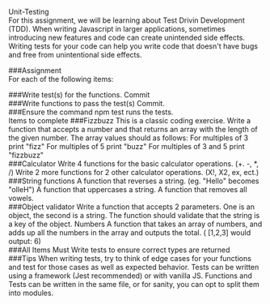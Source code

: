 Unit-Testing</br>
For this assignment, we will be learning about Test Drivin Development (TDD). When writing Javascript in larger applications, sometimes introducing new features and code can create unintended side effects. Writing tests for your code can help you write code that doesn't have bugs and free from unintentional side effects.</br>

###Assignment</br>
For each of the following items:</br>

###Write test(s) for the functions. Commit</br>
###Write functions to pass the test(s) Commit.</br>
###Ensure the command npm test runs the tests.</br>
Items to complete
###Fizzbuzz
This is a classic coding exercise. Write a function that accepts a number and that returns an array with the length of the given number. The array values should as follows:
For multiples of 3 print "fizz"
For multiples of 5 print "buzz"
For multiples of 3 and 5 print "fizzbuzz"</br>
###Calculator
Write 4 functions for the basic calculator operations. (+. -, *, /)
Write 2 more functions for 2 other calculator operations. (X!, X2, ex, ect.)
###String functions
A function that reverses a string. (eg. "Hello" becomes "olleH")
A function that uppercases a string.
A function that removes all vowels.</br>
###Object validator
Write a function that accepts 2 parameters. One is an object, the second is a string. The function should validate that the string is a key of the object.
Numbers
A function that takes an array of numbers, and adds up all the numbers in the array and outputs the total. ( [1,2,3] would output: 6)</br>
###All Items
Must Write tests to ensure correct types are returned</br>
###Tips
When writing tests, try to think of edge cases for your functions and test for those cases as well as expected behavior.
Tests can be written using a framework (Jest recommended) or with vanilla JS.
Functions and Tests can be written in the same file, or for sanity, you can opt to split them into modules.
